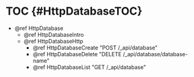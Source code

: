 TOC {#HttpDatabaseTOC}
======================

- @ref HttpDatabase
  - @ref HttpDatabaseIntro
  - @ref HttpDatabaseHttp
    - @ref HttpDatabaseCreate "POST /_api/database"
    - @ref HttpDatabaseDelete "DELETE /_api/database/database-name"
    - @ref HttpDatabaseList "GET /_api/database"
